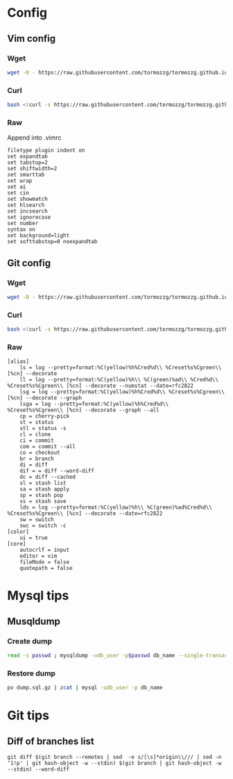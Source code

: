 # Config

## Vim config

### Wget

```bash
wget -O - https://raw.githubusercontent.com/tormozzg/tormozzg.github.io/master/vim_config.sh | bash
```

### Curl
```bash
bash <(curl -s https://raw.githubusercontent.com/tormozzg/tormozzg.github.io/master/vim_config.sh)

```

### Raw 

Append into .vimrc 

```
filetype plugin indent on
set expandtab
set tabstop=2
set shiftwidth=2
set smarttab
set wrap
set ai
set cin 
set showmatch
set hlsearch
set incsearch
set ignorecase
set number
syntax on
set background=light
set softtabstop=0 noexpandtab
```


## Git config

### Wget

```bash
wget -O - https://raw.githubusercontent.com/tormozzg/tormozzg.github.io/master/git_config.sh | bash
```

### Curl
```bash
bash <(curl -s https://raw.githubusercontent.com/tormozzg/tormozzg.github.io/master/git_config.sh)

```

### Raw

```
[alias]
    ls = log --pretty=format:%C(yellow)%h%Cred%d\\ %Creset%s%Cgreen\\ [%cn] --decorate
    ll = log --pretty=format:%C(yellow)%h\\ %C(green)%ad\\ %Cred%d\\ %Creset%s%Cgreen\\ [%cn] --decorate --numstat --date=rfc2822
    lsg = log --pretty=format:%C(yellow)%h%Cred%d\\ %Creset%s%Cgreen\\ [%cn] --decorate --graph
    lsga = log --pretty=format:%C(yellow)%h%Cred%d\\ %Creset%s%Cgreen\\ [%cn] --decorate --graph --all
    cp = cherry-pick
    st = status
    stl = status -s
    cl = clone
    ci = commit
    com = commit --all
    co = checkout
    br = branch
    di = diff
    dif = = diff --word-diff
    dc = diff --cached
    sl = stash list
    sa = stash apply
    sp = stash pop
    ss = stash save
    lds = log --pretty=format:%C(yellow)%h\\ %C(green)%ad%Cred%d\\ %Creset%s%Cgreen\\ [%cn] --decorate --date=rfc2822
    sw = switch
    swc = switch -c
[color]
    ui = true
[core]
    autocrlf = input
    editor = vim 
    fileMode = false
    quotepath = false
```


# Mysql tips

## Musqldump

### Create dump

```bash 
read -s passwd ; mysqldump -udb_user -p$passwd db_name --single-transaction |pv -bat |gzip > dump.$(date +'%d.%m.%Y').sql.gz
```

### Restore dump

```bash
pv dump.sql.gz | zcat | mysql -udb_user -p db_name
```


# Git tips

## Diff of branches list

`git diff $(git branch --remotes | sed  -e s/[\s]*origin\\/// | sed -n '1!p' | git hash-object -w --stdin) $(git branch | git hash-object -w --stdin) --word-diff`
